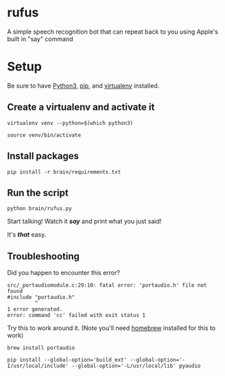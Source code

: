# rufus
A simple speech recognition bot that can repeat back to you using Apple's built in "say" command


# Setup

Be sure to have [Python3](https://www.python.org/downloads/), [pip](https://pip.pypa.io/en/stable/installation/), and [virtualenv](https://virtualenv.pypa.io/en/latest/installation.html) installed. 

## Create a virtualenv and activate it
`virtualenv venv --python=$(which python3)`

`source venv/bin/activate`

## Install packages
`pip install -r brain/requirements.txt`

## Run the script
`python brain/rufus.py`

Start talking! Watch it ___say___ and print what you just said!

It's ___that___ easy. 

## Troubleshooting
Did you happen to encounter this error? 

```
src/_portaudiomodule.c:29:10: fatal error: 'portaudio.h' file not found
#include "portaudio.h"
         ^
1 error generated.
error: command 'cc' failed with exit status 1
```

Try this to work around it. (Note you'll need [homebrew](https://brew.sh) installed for this to work)

```
brew install portaudio

pip install --global-option='build_ext' --global-option='-I/usr/local/include' --global-option='-L/usr/local/lib' pyaudio
```

